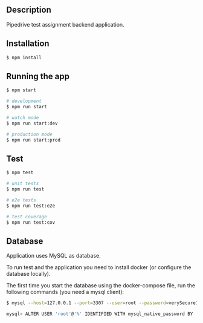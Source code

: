 ## Description

Pipedrive test assignment backend application.

## Installation

```bash
$ npm install
```

## Running the app

```bash
$ npm start

# development
$ npm run start

# watch mode
$ npm run start:dev

# production mode
$ npm run start:prod
```

## Test

```bash
$ npm test

# unit tests
$ npm run test

# e2e tests
$ npm run test:e2e

# test coverage
$ npm run test:cov
```

## Database

Application uses MySQL as database.

To run test and the application you need to install docker (or configure the database locally).

The first time you start the database using the docker-compose file, run the following commands (you need a mysql client):

```bash
$ mysql --host=127.0.0.1 --port=3307 --user=root --password=verySecure123

mysql> ALTER USER 'root'@'%' IDENTIFIED WITH mysql_native_password BY 'verySecure123'
```
